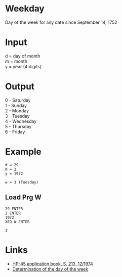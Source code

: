 # Weekday

Day of the week for any date since September 14, 1752

# Input

d = day of month  
m = month  
y = year (4 digits)  

# Output

0 - Saturday  
1 - Sunday  
2 - Monday  
3 - Tuesday  
4 - Wednesday  
5 - Thursday  
6 - Friday  

# Example

```
d = 29
m = 2
y = 1972
```
```
w = 3 (Tuesday)
```

## Load Prg W

```
29 ENTER
2 ENTER
1972
XEQ W ENTER
```
```
3
```

# Links

- [HP-45 application book, S. 213, 12/1974](https://www.hpmuseum.org/software/swcdp.htm#cm)
- [Determination of the day of the week](https://en.wikipedia.org/wiki/Determination_of_the_day_of_the_week)

